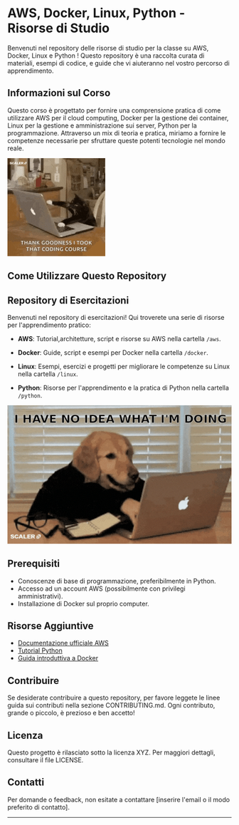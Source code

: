 # AWS, Docker, Linux, Python - Risorse di Studio

Benvenuti nel repository delle risorse di studio per la classe su AWS, Docker, Linux e Python ! Questo repository è una raccolta curata di materiali, esempi di codice, e guide che vi aiuteranno nel vostro percorso di apprendimento.

## Informazioni sul Corso

Questo corso è progettato per fornire una comprensione pratica di come utilizzare AWS per il cloud computing, Docker per la gestione dei container, Linux per la gestione e amministrazione sui server, Python per la programmazione. Attraverso un mix di teoria e pratica, miriamo a fornire le competenze necessarie per sfruttare queste potenti tecnologie nel mondo reale.

![Gatto](resources/gif/giphyCat.gif)

## Come Utilizzare Questo Repository

## Repository di Esercitazioni

Benvenuti nel repository di esercitazioni! Qui troverete una serie di risorse per l'apprendimento pratico:

- **AWS**: Tutorial,architetture, script e risorse su AWS nella cartella `/aws`.
  
- **Docker**: Guide, script e esempi per Docker nella cartella `/docker`.
  
- **Linux**: Esempi, esercizi e progetti per migliorare le competenze su Linux nella cartella `/linux`.
  
- **Python**: Risorse per l'apprendimento e la pratica di Python nella cartella `/python`.

![Cane](resources/gif/giphyDog.gif)

## Prerequisiti

- Conoscenze di base di programmazione, preferibilmente in Python.
- Accesso ad un account AWS (possibilmente con privilegi amministrativi).
- Installazione di Docker sul proprio computer.

## Risorse Aggiuntive

- [Documentazione ufficiale AWS](https://aws.amazon.com/documentation/)
- [Tutorial Python](https://www.learnpython.org/)
- [Guida introduttiva a Docker](https://docs.docker.com/get-started/)

## Contribuire

Se desiderate contribuire a questo repository, per favore leggete le linee guida sui contributi nella sezione CONTRIBUTING.md. Ogni contributo, grande o piccolo, è prezioso e ben accetto!

## Licenza

Questo progetto è rilasciato sotto la licenza XYZ. Per maggiori dettagli, consultare il file LICENSE.

## Contatti

Per domande o feedback, non esitate a contattare [inserire l'email o il modo preferito di contatto].

---
